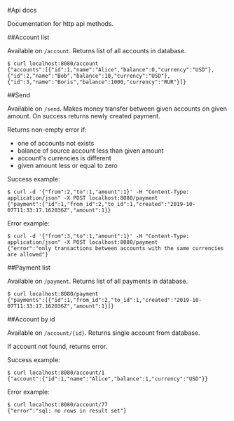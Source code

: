 #Api docs

Documentation for http api methods.

##Account list

Available on `/account`.
Returns list of all accounts in database.

```
$ curl localhost:8080/account
{"accounts":[{"id":1,"name":"Alice","balance":0,"currency":"USD"},{"id":2,"name":"Bob","balance":10,"currency":"USD"},{"id":3,"name":"Boris","balance":1000,"currency":"RUR"}]}
```

##Send

Available on `/send`.
Makes money transfer between given accounts on given amount.
On success returns newly created payment.

Returns non-empty error if:
- one of accounts not exists
- balance of source account less than given amount
- account's currencies is different
- given amount less or equal to zero

Success example:
```
$ curl -d '{"from":2,"to":1,"amount":1}' -H "Content-Type: application/json" -X POST localhost:8080/payment
{"payment":{"id":1,"from_id":2,"to_id":1,"created":"2019-10-07T11:33:17.162036Z","amount":1}}
```
Error example:
```
$ curl -d '{"from":3,"to":1,"amount":1}' -H "Content-Type: application/json" -X POST localhost:8080/payment
{"error":"only transactions between accounts with the same currencies are allowed"}
```

##Payment list

Available on `/payment`.
Returns list of all payments in database.
```
$ curl localhost:8080/payment
{"payments":[{"id":1,"from_id":2,"to_id":1,"created":"2019-10-07T11:33:17.162036Z","amount":1}]}
```

##Account by id

Available on `/account/{id}`.
Returns single account from database.

If account not found, returns error.

Success example:
```
$ curl localhost:8080/account/1
{"account":{"id":1,"name":"Alice","balance":1,"currency":"USD"}}
```
Error example:
```
$ curl localhost:8080/account/77
{"error":"sql: no rows in result set"}

```
